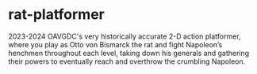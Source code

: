 # rat-platformer
2023-2024 OAVGDC's very historically accurate 2-D action platformer, where you play as Otto von Bismarck the rat and fight Napoleon’s henchmen throughout each level, taking down his generals and gathering their powers to eventually reach and overthrow the crumbling Napoleon.
